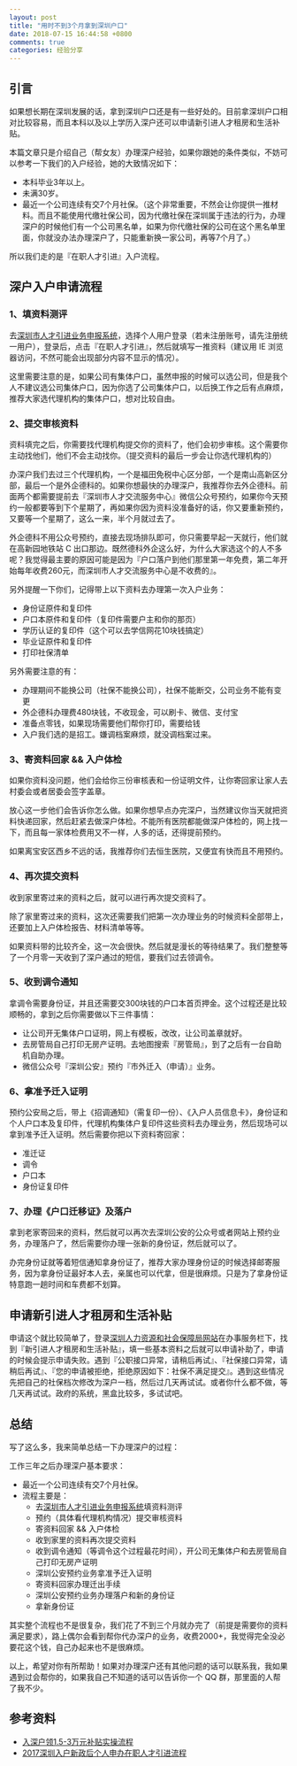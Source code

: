 ```yaml
---
layout: post
title: "用时不到3个月拿到深圳户口"
date: 2018-07-15 16:44:58 +0800
comments: true
categories: 经验分享
---
```


## 引言

如果想长期在深圳发展的话，拿到深圳户口还是有一些好处的。目前拿深圳户口相对比较容易，而且本科以及以上学历入深户还可以申请新引进人才租房和生活补贴。

本篇文章只是介绍自己（帮女友）办理深户经验，如果你跟她的条件类似，不妨可以参考一下我们的入户经验，她的大致情况如下：

- 本科毕业3年以上。
- 未满30岁。
- 最近一个公司连续有交7个月社保。（这个非常重要，不然会让你提供一推材料。而且不能使用代缴社保公司，因为代缴社保在深圳属于违法的行为，办理深户的时候他们有一个公司黑名单，如果为你代缴社保的公司在这个黑名单里面，你就没办法办理深户了，只能重新换一家公司，再等7个月了。）

所以我们走的是『在职人才引进』入户流程。

<!--more-->

## 深户入户申请流程

### 1、填资料测评

去[深圳市人才引进业务申报系统](https://sz12333.gov.cn/rcyj/)，选择个人用户登录（若未注册账号，请先注册统一用户），登录后，点击『在职人才引进』，然后就填写一推资料（建议用 IE 浏览器访问，不然可能会出现部分内容不显示的情况）。

这里需要注意的是，如果公司有集体户口，虽然申报的时候可以选公司，但是我个人不建议选公司集体户口，因为你选了公司集体户口，以后换工作之后有点麻烦，推荐大家选代理机构的集体户口，想对比较自由。

### 2、提交审核资料

资料填完之后，你需要找代理机构提交你的资料了，他们会初步审核。这个需要你主动找他们，他们不会主动找你。（提交资料的最后一步会让你选代理机构的）

办深户我们去过三个代理机构，一个是福田免税中心区分部，一个是南山高新区分部，最后一个是外企德科的。如果你想最快的办理深户，我推荐你去外企德科。前面两个都需要提前去『深圳市人才交流服务中心』微信公众号预约，如果你今天预约一般都要等到下个星期了，再如果你因为资料没准备好的话，你又要重新预约，又要等一个星期了，这么一来，半个月就过去了。

外企德科不用公众号预约，直接去现场排队即可，你只需要早起一天就行，他们就在高新园地铁站 C 出口那边。既然德科外企这么好，为什么大家选这个的人不多呢？我觉得最主要的原因可能是因为『户口落户到他们那里第一年免费，第二年开始每年收费260元，而深圳市人才交流服务中心是不收费的』。

另外提醒一下你们，记得带上以下资料去办理第一次入户业务：

- 身份证原件和复印件
- 户口本原件和复印件（复印件需要户主和你的那页）
- 学历认证的复印件（这个可以去学信网花10块钱搞定）
- 毕业证原件和复印件
- 打印社保清单

另外需要注意的有：

- 办理期间不能换公司（社保不能换公司），社保不能断交，公司业务不能有变更
- 外企德科办理费480块钱，不收现金，可以刷卡、微信、支付宝
- 准备点零钱，如果现场需要他们帮你打印，需要给钱
- 入户我们选的是招工。嫌调档案麻烦，就没调档案过来。

### 3、寄资料回家 && 入户体检

如果你资料没问题，他们会给你三份审核表和一份证明文件，让你寄回家让家人去村委会或者居委会签字盖章。

放心这一步他们会告诉你怎么做。如果你想早点办完深户，当然建议你当天就把资料快递回家，然后赶紧去做深户体检。不能所有医院都能做深户体检的，网上找一下，而且每一家体检费用又不一样，人多的话，还得提前预约。

如果离宝安区西乡不远的话，我推荐你们去恒生医院，又便宜有快而且不用预约。

### 4、再次提交资料

收到家里寄过来的资料之后，就可以进行再次提交资料了。

除了家里寄过来的资料，这次还需要我们把第一次办理业务的时候资料全部带上，还要加上入户体检报告、材料清单等等。

如果资料带的比较齐全，这一次会很快。然后就是漫长的等待结果了。我们整整等了一个月零一天收到了深户通过的短信，要我们过去领调令。

### 5、收到调令通知

拿调令需要身份证，并且还需要交300块钱的户口本首页押金。这个过程还是比较顺畅的，拿到之后你需要做以下三件事情：

- 让公司开无集体户口证明，网上有模板，改改，让公司盖章就好。
- 去房管局自己打印无房产证明。去地图搜索『房管局』，到了之后有一台自助机自助办理。
- 微信公众号『深圳公安』预约『市外迁入（申请）』业务。

### 6、拿准予迁入证明

预约公安局之后，带上《招调通知》（需复印一份）、《入户人员信息卡》，身份证和个人户口本及复印件，代理机构集体户复印件这些资料去办理业务，然后现场可以拿到准予迁入证明。然后需要你把以下资料寄回家：

- 准迁证
- 调令
- 户口本
- 身份证复印件

### 7、办理《户口迁移证》及落户

拿到老家寄回来的资料，然后就可以再次去深圳公安的公众号或者网站上预约业务，办理落户了，然后需要你办理一张新的身份证，然后就可以了。

办完身份证就等着短信通知拿身份证了，推荐大家办理身份证的时候选择邮寄服务，因为拿身份证最好本人去，亲属也可以代拿，但是很麻烦。只是为了拿身份证特意跑一趟时间和车费都不划算。

## 申请新引进人才租房和生活补贴

申请这个就比较简单了，登录[深圳人力资源和社会保障局网站](http://www.szhrss.gov.cn/)在办事服务栏下，找到『新引进人才租房和生活补贴』，填一些基本资料之后就可以申请补助了，申请的时候会提示申请失败。遇到『公职接口异常，请稍后再试』、『社保接口异常，请稍后再试』、『您的申请被拒绝，拒绝原因如下：社保不满足提交』。遇到这些情况先把自己的社保档次修改为深户一档，然后过几天再试试。或者你什么都不做，等几天再试试。政府的系统，黑盒比较多，多试试吧。

## 总结

写了这么多，我来简单总结一下办理深户的过程：

工作三年之后办理深户基本要求：

- 最近一个公司连续有交7个月社保。
- 流程主要是：
    - 去[深圳市人才引进业务申报系统](https://sz12333.gov.cn/rcyj/)填资料测评
    - 预约（具体看代理机构情况）提交审核资料
    - 寄资料回家 && 入户体检
    - 收到家里的资料再次提交资料
    - 收到调令通知（等调令这个过程最花时间），开公司无集体户和去房管局自己打印无房产证明
    - 深圳公安预约业务拿准予迁入证明
    - 寄资料回家办理迁出手续
    - 深圳公安预约业务办理落户和新的身份证
    - 拿新身份证

其实整个流程也不是很复杂，我们花了不到三个月就办完了（前提是需要你的资料满足要求），路上偶尔会看到帮你代办深户的业务，收费2000+，我觉得完全没必要花这个钱，自己办起来也不是很麻烦。

以上，希望对你有所帮助！如果对办理深户还有其他问题的话可以联系我，我如果遇到过会帮你的，如果我自己不知道的话可以告诉你一个 QQ 群，那里面的人帮了我不少。

## 参考资料

- [入深户领1.5-3万元补贴实操流程](https://www.jianshu.com/p/650efc2197b9)
- [2017深圳入户新政后个人申办在职人才引进流程](https://www.jianshu.com/p/980673667d4d)
